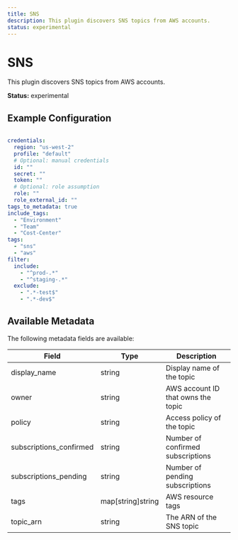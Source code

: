 ```yaml
---
title: SNS
description: This plugin discovers SNS topics from AWS accounts.
status: experimental
---
```


# SNS

This plugin discovers SNS topics from AWS accounts.

**Status:** experimental

## Example Configuration

```yaml

credentials:
  region: "us-west-2"
  profile: "default"
  # Optional: manual credentials
  id: ""
  secret: ""
  token: ""
  # Optional: role assumption
  role: ""
  role_external_id: ""
tags_to_metadata: true
include_tags:
  - "Environment"
  - "Team"
  - "Cost-Center"
tags:
  - "sns"
  - "aws"
filter:
  include:
    - "^prod-.*"
    - "^staging-.*"
  exclude:
    - ".*-test$"
    - ".*-dev$"

```

## Available Metadata

The following metadata fields are available:

| Field | Type | Description |
|-------|------|-------------|
| display_name | string | Display name of the topic |
| owner | string | AWS account ID that owns the topic |
| policy | string | Access policy of the topic |
| subscriptions_confirmed | string | Number of confirmed subscriptions |
| subscriptions_pending | string | Number of pending subscriptions |
| tags | map[string]string | AWS resource tags |
| topic_arn | string | The ARN of the SNS topic |